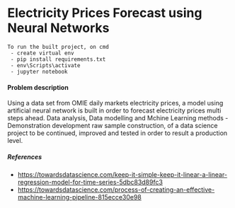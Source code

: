 # Electricity Prices Forecast using Neural Networks


    To run the built project, on cmd
     - create virtual env 
     - pip install requirements.txt
     - env\Scripts\activate
     - jupyter notebook
    


#### Problem description
Using a data set from OMIE daily markets electricity prices, a model using artificial neural network is built in order to forecast electricity prices multi steps ahead.
Data analysis, Data modelling and Mchine Learning methods - Demonstration development raw sample construction, of a data science project to be continued, improved and tested in order to result a production level. 


##### References
 - https://towardsdatascience.com/keep-it-simple-keep-it-linear-a-linear-regression-model-for-time-series-5dbc83d89fc3
 - https://towardsdatascience.com/process-of-creating-an-effective-machine-learning-pipeline-815ecce30e98

